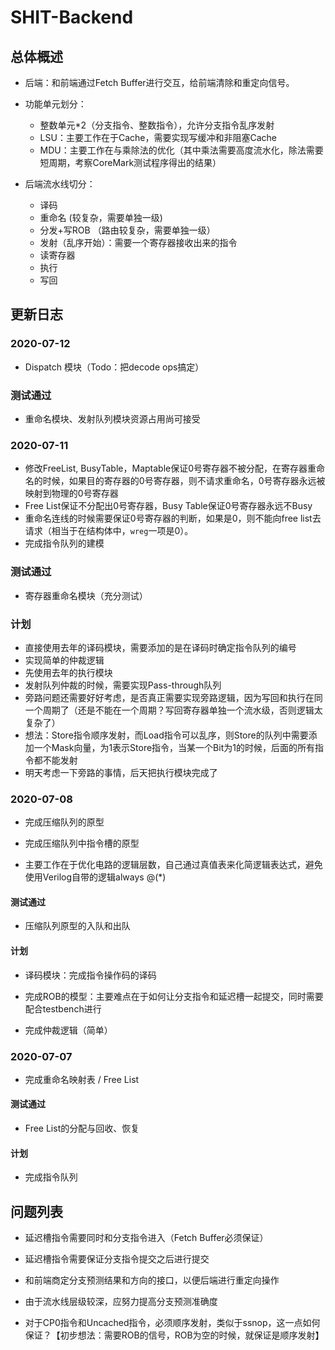 # SHIT-Backend

## 总体概述

- 后端：和前端通过Fetch Buffer进行交互，给前端清除和重定向信号。

- 功能单元划分：
    - 整数单元\*2（分支指令、整数指令），允许分支指令乱序发射
    - LSU：主要工作在于Cache，需要实现写缓冲和非阻塞Cache
    - MDU：主要工作在与乘除法的优化（其中乘法需要高度流水化，除法需要短周期，考察CoreMark测试程序得出的结果）


- 后端流水线切分：
    - 译码 
    - 重命名 (较复杂，需要单独一级)
    - 分发+写ROB （路由较复杂，需要单独一级）
    - 发射（乱序开始）：需要一个寄存器接收出来的指令
    - 读寄存器
    - 执行
    - 写回


## 更新日志

### 2020-07-12

- Dispatch 模块（Todo：把decode ops搞定）

### 测试通过

- 重命名模块、发射队列模块资源占用尚可接受



### 2020-07-11

- 修改FreeList, BusyTable，Maptable保证0号寄存器不被分配，在寄存器重命名的时候，如果目的寄存器的0号寄存器，则不请求重命名，0号寄存器永远被映射到物理的0号寄存器
- Free List保证不分配出0号寄存器，Busy Table保证0号寄存器永远不Busy
- 重命名连线的时候需要保证0号寄存器的判断，如果是0，则不能向free list去请求（相当于在结构体中，`wreg`一项是0）。
- 完成指令队列的建模

### 测试通过

- 寄存器重命名模块（充分测试）

### 计划

- 直接使用去年的译码模块，需要添加的是在译码时确定指令队列的编号
- 实现简单的仲裁逻辑
- 先使用去年的执行模块
- 发射队列仲裁的时候，需要实现Pass-through队列
- 旁路问题还需要好好考虑，是否真正需要实现旁路逻辑，因为写回和执行在同一个周期了（还是不能在一个周期？写回寄存器单独一个流水级，否则逻辑太复杂了）
- 想法：Store指令顺序发射，而Load指令可以乱序，则Store的队列中需要添加一个Mask向量，为1表示Store指令，当某一个Bit为1的时候，后面的所有指令都不能发射
- 明天考虑一下旁路的事情，后天把执行模块完成了

### 2020-07-08

- 完成压缩队列的原型

- 完成压缩队列中指令槽的原型

- 主要工作在于优化电路的逻辑层数，自己通过真值表来化简逻辑表达式，避免使用Verilog自带的逻辑always @(\*)

#### 测试通过

- 压缩队列原型的入队和出队

#### 计划

- 译码模块：完成指令操作码的译码 

- 完成ROB的模型：主要难点在于如何让分支指令和延迟槽一起提交，同时需要配合testbench进行

- 完成仲裁逻辑（简单）


### 2020-07-07

- 完成重命名映射表 / Free List

#### 测试通过

- Free List的分配与回收、恢复

#### 计划

- 完成指令队列


## 问题列表

- 延迟槽指令需要同时和分支指令进入（Fetch Buffer必须保证）

- 延迟槽指令需要保证分支指令提交之后进行提交

- 和前端商定分支预测结果和方向的接口，以便后端进行重定向操作

- 由于流水线层级较深，应努力提高分支预测准确度

- 对于CP0指令和Uncached指令，必须顺序发射，类似于ssnop，这一点如何保证？【初步想法：需要ROB的信号，ROB为空的时候，就保证是顺序发射】


